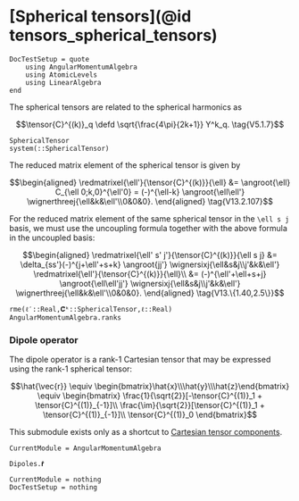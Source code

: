 # [Spherical tensors](@id tensors_spherical_tensors)

```@meta
DocTestSetup = quote
    using AngularMomentumAlgebra
    using AtomicLevels
    using LinearAlgebra
end
```

The spherical tensors are related to the spherical harmonics as

```math
\tensor{C}^{(k)}_q \defd
\sqrt{\frac{4\pi}{2k+1}}
Y^k_q.
\tag{V5.1.7}
```

```@docs
SphericalTensor
system(::SphericalTensor)
```

The reduced matrix element of the spherical tensor is given by

```math
\begin{aligned}
\redmatrixel{\ell'}{\tensor{C}^{(k)}}{\ell}
&=
\angroot{\ell}
C_{\ell 0;k,0}^{\ell'0} =
(-)^{\ell-k}
\angroot{\ell\ell'}
\wignerthreej{\ell&k&\ell'\\0&0&0}.
\end{aligned}
\tag{V13.2.107}
```
For the reduced matrix element of the same spherical tensor in the
``\ell s j`` basis, we must use the uncoupling formula together with
the above formula in the uncoupled basis:
```math
\begin{aligned}
\redmatrixel{\ell' s' j'}{\tensor{C}^{(k)}}{\ell s j}
&=
\delta_{ss'}(-)^{j+\ell'+s+k}
\angroot{jj'}
\wignersixj{\ell&s&j\\j'&k&\ell'}
\redmatrixel{\ell'}{\tensor{C}^{(k)}}{\ell}\\
&=
(-)^{\ell'+\ell+s+j}
\angroot{\ell\ell'jj'}
\wignersixj{\ell&s&j\\j'&k&\ell'}
\wignerthreej{\ell&k&\ell'\\0&0&0}.
\end{aligned}
\tag{V13.\{1.40,2.5\}}
```

```@docs
rme(ℓ′::Real,𝐂̂ᵏ::SphericalTensor,ℓ::Real)
AngularMomentumAlgebra.ranks
```

### Dipole operator

The dipole operator is a rank-1 Cartesian tensor that may be expressed
using the rank-1 spherical tensor:

```math
\hat{\vec{r}} \equiv
\begin{bmatrix}\hat{x}\\\hat{y}\\\hat{z}\end{bmatrix}
\equiv
\begin{bmatrix}
\frac{1}{\sqrt{2}}[-\tensor{C}^{(1)}_1 + \tensor{C}^{(1)}_{-1}]\\
\frac{\im}{\sqrt{2}}[\tensor{C}^{(1)}_1 + \tensor{C}^{(1)}_{-1}]\\
\tensor{C}^{(1)}_0
\end{bmatrix}
```

This submodule exists only as a shortcut to [Cartesian tensor
components](@ref).

```@meta
CurrentModule = AngularMomentumAlgebra
```

```@docs
Dipoles.𝐫̂
```

```@meta
CurrentModule = nothing
DocTestSetup = nothing
```
